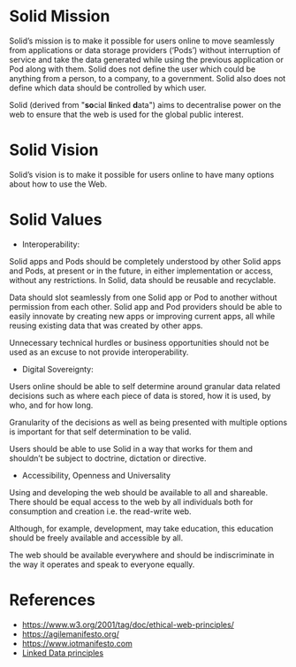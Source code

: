 # Solid Mission 

Solid’s mission is to make it possible for users online to move seamlessly from applications or data storage providers (‘Pods’) without interruption of service and take the data generated while using the previous application or Pod along with them. Solid does not define the user which could be anything from a person, to a company, to a government. Solid also does not define which data should be controlled by which user.

Solid (derived from "**so**cial **li**nked **d**ata") aims to decentralise power on the web to ensure that the web is used for the global public interest. 


# Solid Vision 

Solid’s vision is to make it possible for users online to have many options about how to use the Web. 

# Solid Values 

* Interoperability: 

Solid apps and Pods should be completely understood by other Solid apps and Pods, at present or in the future, in either implementation or access, without any restrictions. In Solid, data should be reusable and recyclable.  

Data should slot seamlessly from one Solid app or Pod to another without permission from each other. Solid app and Pod providers should be able to easily innovate by creating new apps or improving current apps, all while reusing existing data that was created by other apps. 

Unnecessary technical hurdles or business opportunities should not be used as an excuse to not provide interoperability.  

* Digital Sovereignty: 

Users online should be able to self determine around granular data related decisions such as where each piece of data is stored, how it is used, by who, and for how long. 

Granularity of the decisions as well as being presented with multiple options is important for that self determination to be valid. 

Users should be able to use Solid in a way that works for them and shouldn’t be subject to doctrine, dictation or directive.

* Accessibility, Openness and Universality

Using and developing the web should be available to all and shareable. There should be equal access to the web by all individuals both for consumption and creation i.e. the read-write web. 

Although, for example, development, may take education, this education should be freely available and accessible by all. 

The web should be available everywhere and should be indiscriminate in the way it operates and speak to everyone equally.

# References 

* https://www.w3.org/2001/tag/doc/ethical-web-principles/
* https://agilemanifesto.org/
* https://www.iotmanifesto.com
* [Linked Data principles](http://www.w3.org/DesignIssues/LinkedData.html)

